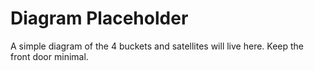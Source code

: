# Diagram Placeholder
A simple diagram of the 4 buckets and satellites will live here. Keep the front door minimal.
